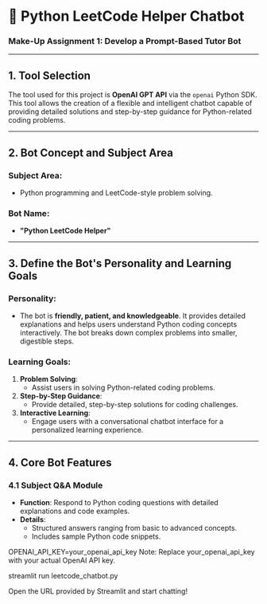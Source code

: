 # 💬 Python LeetCode Helper Chatbot

### **Make-Up Assignment 1: Develop a Prompt-Based Tutor Bot**

---

## **1. Tool Selection**

The tool used for this project is **OpenAI GPT API** via the `openai` Python SDK. This tool allows the creation of a flexible and intelligent chatbot capable of providing detailed solutions and step-by-step guidance for Python-related coding problems.

---

## **2. Bot Concept and Subject Area**

### **Subject Area**:
- Python programming and LeetCode-style problem solving.

### **Bot Name**:
- **"Python LeetCode Helper"**

---

## **3. Define the Bot's Personality and Learning Goals**

### **Personality**:
- The bot is **friendly, patient, and knowledgeable**. It provides detailed explanations and helps users understand Python coding concepts interactively. The bot breaks down complex problems into smaller, digestible steps.

### **Learning Goals**:
1. **Problem Solving**:
   - Assist users in solving Python-related coding problems.
2. **Step-by-Step Guidance**:
   - Provide detailed, step-by-step solutions for coding challenges.
3. **Interactive Learning**:
   - Engage users with a conversational chatbot interface for a personalized learning experience.

---

## **4. Core Bot Features**

### **4.1 Subject Q&A Module**

- **Function**: Respond to Python coding questions with detailed explanations and code examples.
- **Details**:
  - Structured answers ranging from basic to advanced concepts.
  - Includes sample Python code snippets.


OPENAI_API_KEY=your_openai_api_key
Note: Replace your_openai_api_key with your actual OpenAI API key.


streamlit run leetcode_chatbot.py

Open the URL provided by Streamlit and start chatting!
